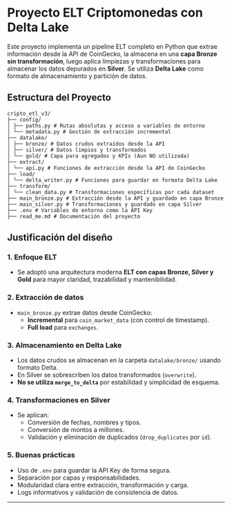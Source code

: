 # Proyecto ELT Criptomonedas con Delta Lake

Este proyecto implementa un pipeline ELT completo en Python que extrae información desde la API de CoinGecko, la almacena en una **capa Bronze sin transformación**, luego aplica limpiezas y transformaciones para almacenar los datos depurados en **Silver**. Se utiliza **Delta Lake** como formato de almacenamiento y partición de datos.

## Estructura del Proyecto

```
cripto_etl_v3/
├── config/
│ ├── paths.py # Rutas absolutas y acceso a variables de entorno
│ └── metadata.py # Gestión de extracción incremental
├── datalake/
│ ├── bronze/ # Datos crudos extraídos desde la API
│ ├── silver/ # Datos limpios y transformados
│ └── gold/ # Capa para agregados y KPIs (Aun NO utilizada)
├── extract/
│ └── api.py # Funciones de extracción desde la API de CoinGecko
├── load/
│ └── delta_writer.py # Funciones para guardar en formato Delta Lake
├── transform/
│ └── clean_data.py # Transformaciones específicas por cada dataset
├── main_bronze.py # Extracción desde la API y guardado en capa Bronze
├── main_silver.py # Transformaciones y guardado en capa Silver
├── .env # Variables de entorno como la API Key
├── read_me.md # Documentación del proyecto
```

## Justificación del diseño

### 1. Enfoque ELT

- Se adoptó una arquitectura moderna **ELT con capas Bronze, Silver y Gold** para mayor claridad, trazabilidad y mantenibilidad.

### 2. Extracción de datos

- `main_bronze.py` extrae datos desde CoinGecko:
  - **Incremental** para `coin_market_data` (con control de timestamp).
  - **Full load** para `exchanges`.

### 3. Almacenamiento en Delta Lake

- Los datos crudos se almacenan en la carpeta `datalake/bronze/` usando formato Delta.
- En Silver se sobrescriben los datos transformados (`overwrite`).
- **No se utiliza `merge_to_delta`** por estabilidad y simplicidad de esquema.

### 4. Transformaciones en Silver

- Se aplican:
  - Conversión de fechas, nombres y tipos.
  - Conversión de montos a millones.
  - Validación y eliminación de duplicados (`drop_duplicates` por `id`).

### 5. Buenas prácticas

- Uso de `.env` para guardar la API Key de forma segura.
- Separación por capas y responsabilidades.
- Modularidad clara entre extracción, transformación y carga.
- Logs informativos y validación de consistencia de datos.

---
